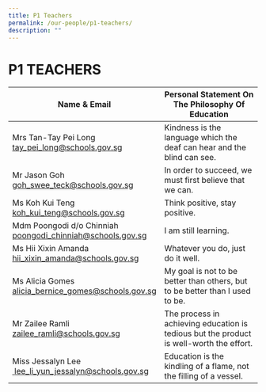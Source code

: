 ```yaml
---
title: P1 Teachers
permalink: /our-people/p1-teachers/
description: ""
---
```

# **P1 TEACHERS**

| Name & Email 	| Personal Statement On The Philosophy Of Education 	|
|---	|---	|
| Mrs Tan-Tay Pei Long<br>[tay_pei_long@schools.gov.sg](mailto:tay_pei_long@schools.gov.sg) 	| Kindness is the language which the deaf can hear and the blind can see. 	|
| Mr Jason Goh<br>[goh_swee_teck@schools.gov.sg](mailto:goh_swee_teck@schools.gov.sg) 	| In order to succeed, we must first believe that we can. 	|
| Ms Koh Kui Teng<br>[koh_kui_teng@schools.gov.sg](mailto:koh_kui_teng@schools.gov.sg) 	| Think positive, stay positive. 	|
| Mdm Poongodi d/o Chinniah<br>[poongodi_chinniah@schools.gov.sg](mailto:poongodi_chinniah@schools.gov.sg) 	| I am still learning. 	|
| Ms Hii Xixin Amanda<br>[hii_xixin_amanda@schools.gov.sg](mailto:hii_xixin_amanda@schools.gov.sg) 	| Whatever you do, just do it well. 	|
| Ms Alicia Gomes <br>[alicia_bernice_gomes@schools.gov.sg](mailto:alicia_bernice_gomes@schools.gov.sg) 	| My goal is not to be better than others, but to be better than I used to be. 	|
| Mr Zailee Ramli <br>[zailee_ramli@schools.gov.sg](mailto:zailee_ramli@schools.gov.sg) 	| The process in achieving education is tedious but the product is well-worth the effort. 	|
| Miss Jessalyn Lee <br>[ lee_li_yun_jessalyn@schools.gov.sg](mailto: lee_li_yun_jessalyn@schools.gov.sg) 	| Education is the kindling of a flame, not the filling of a vessel. 	|